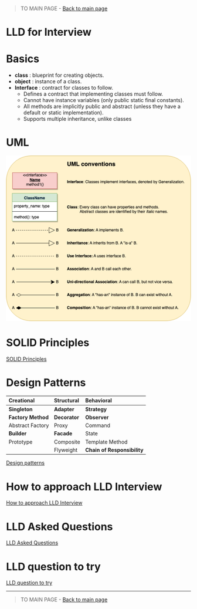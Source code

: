> TO MAIN PAGE  - [ Back to main page ](../../README.md)

# LLD for Interview

# Basics

- **class** : blueprint for creating objects.
- **object** : instance of a class.
- **Interface** :  contract for classes to follow.
    - Defines a contract that implementing classes must follow.
    - Cannot have instance variables (only public static final constants).
    - All methods are implicitly public and abstract (unless they have a default or static implementation).
    - Supports multiple inheritance, unlike classes

# UML 
![alt text](../../static/LLD/uml.png)

# SOLID Principles
[ SOLID Principles](1_SOLID_Principles_CheatSheet.md)

# Design Patterns 

| Creational         | Structural | Behavioral              |
| :----------------- | :--------- | :---------------------- |
| **Singleton**      | **Adapter**    | **Strategy**            |
| **Factory Method** | **Decorator**  | **Observer**            |
| Abstract Factory   | Proxy      | Command                 |
| **Builder**        | **Facade**     | State                   |
| Prototype          | Composite  | Template Method         |
|                    | Flyweight  | **Chain of Responsibility** |

[ Design patterns ](2_Design_Pattern.md)

# How to approach LLD Interview
[ How to approach LLD Interview](3_LLD_how_to_approach_interview.md)

# LLD Asked Questions
[ LLD Asked Questions](5_LLD_and_HLD_asked_questions.md)

# LLD question to try
[ LLD question to try](4_LLD_questions_to_try.md)




--------------------------------------------------------------------
> TO MAIN PAGE  - [ Back to main page ](../../README.md)